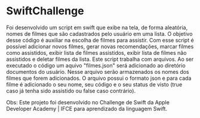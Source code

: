 # SwiftChallenge

Foi desenvolvido um script em swift que exibe na tela, de forma aleatória, nomes de filmes que são cadastrados pelo usuário em uma lista. O objetivo desse código é auxiliar na escolha de filmes para assistir.
Com esse script é possível adicionar novos filmes, gerar novas recomendações, marcar filmes como assistidos, exibir lista de filmes assistidos, exibir lista de filmes não assistidos e deletar filmes da lista.
Este script trabalha com arquivos. Ao ser executado o código um aquivo "filmes.json" será adicionado ao diretório documentos do usuário. Nesse arquivo serão armazenados os nomes dos filmes que forem adicionados. O arquivo possui o formato json e para cada filme é adicionado o seu nome, seu código e o seu status de visto (true caso já tenha sido assistido ou false caso contrário).

Obs: Este projeto foi desenvolvido no Challenge de Swift da Apple Developer Academy | IFCE para aprendizado da linguagem Swift.
